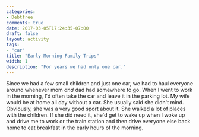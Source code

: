 ```yaml
---
categories:
- Debtfree
comments: true
date: 2017-03-05T17:24:35-07:00
draft: false
layout: activity
tags:
- "car"
title: "Early Morning Family Trips"
width: 1
description: "For years we had only one car."
---
```


Since we had a few small children and just one car, we had to haul everyone around whenever mom *and* dad had somewhere to go.  When I went to work in the morning, I'd often take the car and leave it in the parking lot.  My wife would be at home all day without a car.  She usually said she didn't mind.  Obviously, she was a very good sport about it.  She walked a lot of places with the children.  If she did need it, she'd get to wake up when I woke up and drive me to work or the train station and then drive everyone else back home to eat breakfast in the early hours of the morning.
